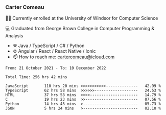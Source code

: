 ### Carter Comeau

🙋‍♂️ Currently enrolled at the University of Windsor for Computer Science

💻 Graduated from George Brown College in Computer Programming & Analysis

- ⚒️ Java / TypeScript / C# / Python
- ⚙️ Angular / React / React Native / Ionic
- 📫 How to reach me: cartercomeau@icloud.com

<!--START_SECTION:waka-->

```text
From: 21 October 2021 - To: 10 December 2022

Total Time: 256 hrs 42 mins

JavaScript       110 hrs 20 mins >>>>>>>>>>>--------------   42.99 %
TypeScript       62 hrs 58 mins  >>>>>>-------------------   24.53 %
HTML             37 hrs 58 mins  >>>>---------------------   14.79 %
C                19 hrs 23 mins  >>-----------------------   07.56 %
Python           14 hrs 43 mins  >------------------------   05.73 %
JSON             5 hrs 24 mins   >------------------------   02.10 %
```

<!--END_SECTION:waka-->
